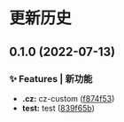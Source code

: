# 更新历史 


## 0.1.0 (2022-07-13)


### ✨ Features | 新功能

* **.cz:** cz-custom ([f874f53](https://github.com/PacificD/test/commit/f874f534b88e524cf7f5534c0d6bbd01dd481520))
* **test:** test ([839f65b](https://github.com/PacificD/test/commit/839f65bfa22e6a5f3087d8b154b8dd8c29d3a5be))
